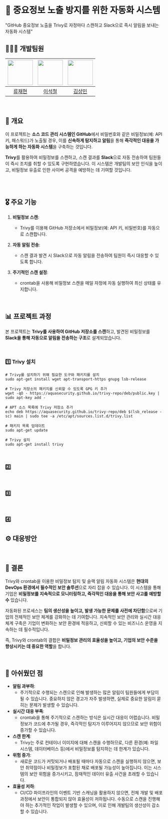 # :space_invader: 중요정보 노출 방지를 위한 자동화 시스템
"GitHub 중요정보 노출을 Trivy로 자정마다 스캔하고 Slack으로 즉시 알림을 보내는 자동화 시스템"


## 👨‍👨‍👧 개발팀원

| <img src="https://avatars.githubusercontent.com/u/65991884?v=4" width="80"> | <img src="https://avatars.githubusercontent.com/u/90691610?v=4" width="80"> | <img src="https://avatars.githubusercontent.com/u/79312705?v=4" width="80"> |
|:---:|:---:|:---:|
| [류채현](https://github.com/RyuChaeHyun) | [이석철](https://github.com/SeokCheol-Lee) | [김상민](https://github.com/isshomin) |

<br>

## 📌 개요

이 프로젝트는 **소스 코드 관리 시스템인 GitHub**에서 비밀번호와 같은 비밀정보(예: API 키, 패스워드)가 노출될 경우, 이를 **신속하게 탐지하고 알림**을 통해 **즉각적인 대응을 가능하게 하는 자동화 시스템**을 구축하는 것입니다. <br>

**Trivy**를 활용하여 비밀정보를 스캔하고, 스캔 결과를 **Slack**으로 자동 전송하여 팀원들이 즉시 조치를 취할 수 있도록 구현하였습니다. 이 시스템은 개발팀의 보안 인식을 높이고, 비밀정보 유출로 인한 사이버 공격을 예방하는 데 기여할 것입니다.

<br>

<br>

## 🎖️ 주요 기능

1. **비밀정보 스캔**:
   - Trivy를 이용해 GitHub 저장소에서 비밀정보(예: API 키, 비밀번호)를 자동으로 스캔합니다.

2. **자동 알림 전송**:
   - 스캔 결과 발견 시 Slack으로 자동 알림을 전송하여 팀원이 즉시 대응할 수 있도록 합니다.

3. **주기적인 스캔 설정**:
   - crontab을 사용해 비밀정보 스캔을 매일 자정에 자동 실행하여 최신 상태를 유지합니다.
<br>


## 📊 프로젝트 과정
본 프로젝트는 **Trivy를 사용하여 GitHub 저장소를 스캔**하고, 발견된 비밀정보를 **Slack을 통해 자동으로 알림을 전송하는 구조**로 설계되었습니다. 

<br>

### 1️⃣ Trivy 설치

```
# Trivy를 설치하기 위해 필요한 도구와 패키지를 설치
sudo apt-get install wget apt-transport-https gnupg lsb-release

# Trivy 저장소의 패키지를 신뢰할 수 있도록 GPG 키 추가
wget -qO - https://aquasecurity.github.io/trivy-repo/deb/public.key | sudo apt-key add -

# APT 소스 목록에 Trivy 저장소 추가
echo deb https://aquasecurity.github.io/trivy-repo/deb $(lsb_release -sc) main | sudo tee -a /etc/apt/sources.list.d/trivy.list

# 패키지 목록 업데이트
sudo apt-get update

# Trivy 설치
sudo apt-get install trivy
```
<br>

### 2️⃣ 

<br>

### 3️⃣ 

<br>

### 4️⃣ 

## ⚙️ 대응방안
<br>

## 🧐 결론

Trivy와 crontab을 이용한 비밀정보 탐지 및 슬랙 알림 자동화 시스템은 **현대의 DevOps 환경에서 필수적인 보안 솔루션**으로 자리 잡을 수 있습니다. 이 시스템을 통해 기업은 **비밀정보를 지속적으로 모니터링하고, 즉각적인 대응을 통해 보안 사고를 예방할 수** 있습니다.

자동화된 프로세스는 **팀의 생산성을 높이고, 발생 가능한 문제를 사전에 차단함**으로써 기업의 전체적인 보안 체계를 강화하는 데 기여합니다. 지속적인 보안 관리와 실시간 대응 체계 구축은 기업이 변화하는 보안 환경에 적응하고, 신뢰할 수 있는 비즈니스 운영을 지속하는 데 필수적입니다.

즉, Trivy와 crontab의 결합은 **비밀정보 관리의 효율성을 높이고, 기업의 보안 수준을 향상시키는 데 중요한 역할**을 합니다.

<br>

## 🤔 아쉬웠던 점

- **알림 과부하**:
    - 주기적으로 수행되는 스캔으로 인해 발생하는 많은 알림이 팀원들에게 부담이 될 수 있습니다. 중요하지 않은 경고가 자주 발생하면, 실제로 중요한 알림이 묻히는 문제가 발생할 수 있습니다.
- **실시간 대응 부족**:
    - crontab을 통해 주기적으로 스캔하는 방식은 실시간 대응이 어렵습니다. 비밀정보가 코드에 추가될 경우, 즉각적인 탐지가 이루어지지 않으므로 보안 위험이 증가할 수 있습니다.
- **스캔 한계**:
    - Trivy는 주로 컨테이너 이미지에 대해 스캔을 수행하므로, 다른 환경(예: 파일 시스템, 데이터베이스 등)에서 비밀정보를 탐지하는 데 한계가 있습니다.
- **위험 증가**:
   - 새로운 코드가 커밋되거나 배포될 때마다 자동으로 스캔을 실행하지 않으면, 보안 취약점이나 비밀정보가 포함된 채로 배포될 가능성이 높아집니다. 이는 시스템의 보안 위험을 증가시키고, 잠재적인 데이터 유출 사건을 초래할 수 있습니다.
- **효율성 저하**:
   - CI/CD 파이프라인의 이벤트 기반 스캐닝을 활용하지 않으면, 전체 개발 및 배포 과정에서 보안이 통합되지 않아 효율성이 저하됩니다. 수동으로 스캔을 진행해야 하는 추가적인 작업이 발생할 수 있으며, 이로 인해 개발팀의 생산성이 감소할 수 있습니다.

<br>
